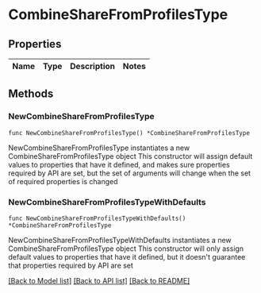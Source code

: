 # CombineShareFromProfilesType

## Properties

Name | Type | Description | Notes
------------ | ------------- | ------------- | -------------

## Methods

### NewCombineShareFromProfilesType

`func NewCombineShareFromProfilesType() *CombineShareFromProfilesType`

NewCombineShareFromProfilesType instantiates a new CombineShareFromProfilesType object
This constructor will assign default values to properties that have it defined,
and makes sure properties required by API are set, but the set of arguments
will change when the set of required properties is changed

### NewCombineShareFromProfilesTypeWithDefaults

`func NewCombineShareFromProfilesTypeWithDefaults() *CombineShareFromProfilesType`

NewCombineShareFromProfilesTypeWithDefaults instantiates a new CombineShareFromProfilesType object
This constructor will only assign default values to properties that have it defined,
but it doesn't guarantee that properties required by API are set


[[Back to Model list]](../README.md#documentation-for-models) [[Back to API list]](../README.md#documentation-for-api-endpoints) [[Back to README]](../README.md)


